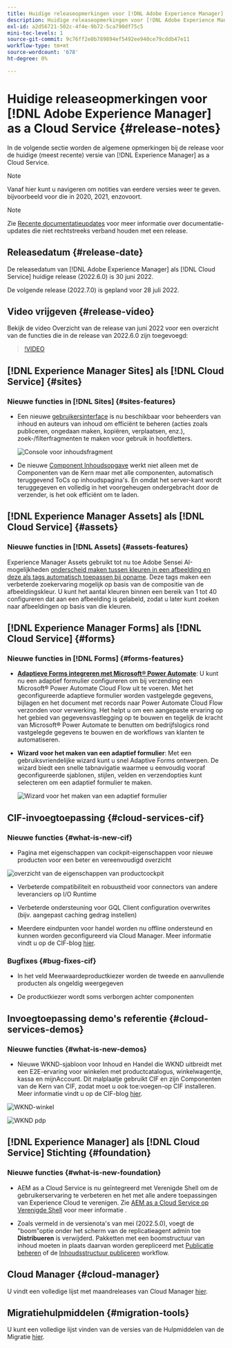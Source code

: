 ```yaml
---
title: Huidige releaseopmerkingen voor [!DNL Adobe Experience Manager] as a Cloud Service.
description: Huidige releaseopmerkingen voor [!DNL Adobe Experience Manager] as a Cloud Service.
exl-id: a2d56721-502c-4f4e-9b72-5ca790df75c5
mini-toc-levels: 1
source-git-commit: 9c76ff2e0b789894ef5492ee940ce79cddb47e11
workflow-type: tm+mt
source-wordcount: '678'
ht-degree: 0%

---
```



# Huidige releaseopmerkingen voor [!DNL Adobe Experience Manager] as a Cloud Service {#release-notes}

In de volgende sectie worden de algemene opmerkingen bij de release voor de huidige (meest recente) versie van [!DNL Experience Manager] as a Cloud Service.

>[!NOTE]
>
>Vanaf hier kunt u navigeren om notities van eerdere versies weer te geven. bijvoorbeeld voor die in 2020, 2021, enzovoort.

>[!NOTE]
>
>Zie [Recente documentatieupdates](https://experienceleague.adobe.com/docs/experience-manager-release-information/aem-release-updates/doc-updates/documentation-updates.html) voor meer informatie over documentatie-updates die niet rechtstreeks verband houden met een release.

## Releasedatum {#release-date}

De releasedatum van [!DNL Adobe Experience Manager] als [!DNL Cloud Service] huidige release (2022.6.0) is 30 juni 2022.

De volgende release (2022.7.0) is gepland voor 28 juli 2022.

## Video vrijgeven {#release-video}

Bekijk de video Overzicht van de release van juni 2022 voor een overzicht van de functies die in de release van 2022.6.0 zijn toegevoegd:

>[!VIDEO](https://video.tv.adobe.com/v/344308/?quality=12)

## [!DNL Experience Manager Sites] als [!DNL Cloud Service] {#sites}

### Nieuwe functies in [!DNL Sites] {#sites-features}

* Een nieuwe [gebruikersinterface](/help/headless/content-fragments/content-fragment-console.md) is nu beschikbaar voor beheerders van inhoud en auteurs van inhoud om efficiënt te beheren (acties zoals publiceren, ongedaan maken, kopiëren, verplaatsen, enz.), zoek-/filterfragmenten te maken voor gebruik in hoofdletters.

   ![Console voor inhoudsfragment](/help/release-notes/assets/cf-ui.png)

* De nieuwe [Component Inhoudsopgave](https://experienceleague.adobe.com/docs/experience-manager-core-components/using/components/tableofcontents.html) werkt niet alleen met de Componenten van de Kern maar met alle componenten, automatisch teruggevend ToCs op inhoudspagina&#39;s. En omdat het server-kant wordt teruggegeven en volledig in het voorgeheugen ondergebracht door de verzender, is het ook efficiënt om te laden.

## [!DNL Experience Manager Assets] als [!DNL Cloud Service] {#assets}

### Nieuwe functies in [!DNL Assets] {#assets-features}

Experience Manager Assets gebruikt tot nu toe Adobe Sensei AI-mogelijkheden [onderscheid maken tussen kleuren in een afbeelding en deze als tags automatisch toepassen bij opname](../../assets/color-tag-images.md). Deze tags maken een verbeterde zoekervaring mogelijk op basis van de compositie van de afbeeldingskleur. U kunt het aantal kleuren binnen een bereik van 1 tot 40 configureren dat aan een afbeelding is gelabeld, zodat u later kunt zoeken naar afbeeldingen op basis van die kleuren.

## [!DNL Experience Manager Forms] als [!DNL Cloud Service] {#forms}

### Nieuwe functies in [!DNL Forms] {#forms-features}

* **[Adaptieve Forms integreren met Microsoft® Power Automate](/help/forms/forms-microsoft-power-automate-integration.md)**: U kunt nu een adaptief formulier configureren om bij verzending een Microsoft® Power Automate Cloud Flow uit te voeren. Met het geconfigureerde adaptieve formulier worden vastgelegde gegevens, bijlagen en het document met records naar Power Automate Cloud Flow verzonden voor verwerking. Het helpt u om een aangepaste ervaring op het gebied van gegevensvastlegging op te bouwen en tegelijk de kracht van Microsoft® Power Automate te benutten om bedrijfslogics rond vastgelegde gegevens te bouwen en de workflows van klanten te automatiseren.

* **Wizard voor het maken van een adaptief formulier**: Met een gebruiksvriendelijke wizard kunt u snel Adaptive Forms ontwerpen. De wizard biedt een snelle tabnavigatie waarmee u eenvoudig vooraf geconfigureerde sjablonen, stijlen, velden en verzendopties kunt selecteren om een adaptief formulier te maken.

   ![Wizard voor het maken van een adaptief formulier](/help/release-notes/assets/wizard.png)

## CIF-invoegtoepassing {#cloud-services-cif}

### Nieuwe functies {#what-is-new-cif}

* Pagina met eigenschappen van cockpit-eigenschappen voor nieuwe producten voor een beter en vereenvoudigd overzicht

![overzicht van de eigenschappen van productcockpit](/help/assets/CIF/product_cockpit_properties_overview.png)

* Verbeterde compatibiliteit en robuustheid voor connectors van andere leveranciers op I/O Runtime

* Verbeterde ondersteuning voor GQL Client configuration overwrites (bijv. aangepast caching gedrag instellen)

* Meerdere eindpunten voor handel worden nu offline ondersteund en kunnen worden geconfigureerd via Cloud Manager. Meer informatie vindt u op de CIF-blog [hier](https://medium.com/adobetech/use-aem-as-a-cloud-service-with-multiple-adobe-commerce-systems-9295612a9554).


### Bugfixes {#bug-fixes-cif}

* In het veld Meerwaardeproductkiezer worden de tweede en aanvullende producten als ongeldig weergegeven

* De productkiezer wordt soms verborgen achter componenten

## Invoegtoepassing demo&#39;s referentie {#cloud-services-demos}

### Nieuwe functies {#what-is-new-demos}

* Nieuwe WKND-sjabloon voor Inhoud en Handel die WKND uitbreidt met een E2E-ervaring voor winkelen met productcatalogus, winkelwagentje, kassa en mijnAccount. Dit malplaatje gebruikt CIF en zijn Componenten van de Kern van CIF, zodat moet u ook toe:voegen-op CIF installeren. Meer informatie vindt u op de CIF-blog [hier](https://medium.com/adobetech/learn-how-to-create-a-shoppable-experience-with-the-new-wknd-reference-site-and-cif-b3b2c161f67e).

![WKND-winkel](/help/assets/CIF/wknd_shop.png)

![WKND pdp](/help/assets/CIF/wknd_pdp.png)

## [!DNL Experience Manager] als [!DNL Cloud Service] Stichting {#foundation}

### Nieuwe functies {#what-is-new-foundation}

* AEM as a Cloud Service is nu geïntegreerd met Verenigde Shell om de gebruikerservaring te verbeteren en het met alle andere toepassingen van Experience Cloud te verenigen. Zie [AEM as a Cloud Service op Verenigde Shell](/help/overview/aem-cloud-service-on-unified-shell.md) voor meer informatie .

* Zoals vermeld in de versienota&#39;s van mei (2022.5.0), voegt de &quot;boom&quot;optie onder het scherm van de replicatieagent admin toe **Distribueren** is verwijderd. Pakketten met een boomstructuur van inhoud moeten in plaats daarvan worden gerepliceerd met [Publicatie beheren](/help/operations/replication.md#manage-publication) of de [Inhoudsstructuur publiceren](/help/operations/replication.md#manage-publication#publish-content-tree-workflow) workflow.

## Cloud Manager {#cloud-manager}

U vindt een volledige lijst met maandreleases van Cloud Manager [hier](/help/implementing/cloud-manager/release-notes-cloud-manager/release-notes-cm-current.md).

## Migratiehulpmiddelen {#migration-tools}

U kunt een volledige lijst vinden van de versies van de Hulpmiddelen van de Migratie [hier](/help/journey-migration/release-notes/release-notes-migration-tools-current.md).
